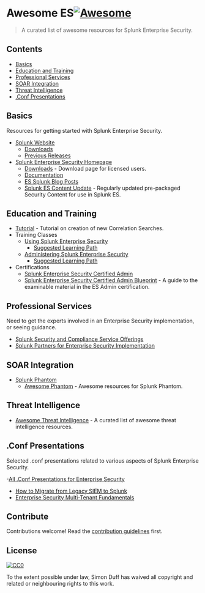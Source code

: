 # Awesome ES[![Awesome](https://awesome.re/badge.svg)](https://awesome.re)

> A curated list of awesome resources for Splunk Enterprise Security.

## Contents

- [Basics](#basics)
- [Education and Training](#education-and-training)
- [Professional Services](#professional-services)
- [SOAR Integration](#soar-integration)
- [Threat Intelligence](#threat-intelligence)
- [.Conf Presentations](#conf-presentations)

## Basics

Resources for getting started with Splunk Enterprise Security.

- [Splunk Website](https://splunk.com)
  - [Downloads](https://www.splunk.com/download)
  - [Previous Releases](https://www.splunk.com/page/previous_releases)
- [Splunk Enterprise Security Homepage](http://www.splunk.com/view/enterprise-security-app/SP-CAAAE8Z)
  - [Downloads](https://splunkbase.splunk.com/app/263/) - Download page for licensed users.
  - [Documentation](https://docs.splunk.com/Documentation/ES/latest)
  - [ES Splunk Blog Posts](https://www.splunk.com/blog/tag/splunk-enterprise-security.html)
  - [Splunk ES Content Update](https://splunkbase.splunk.com/app/3449/) - Regularly updated pre-packaged Security Content for use in Splunk ES.

## Education and Training
- [Tutorial](https://docs.splunk.com/Documentation/ES/latest/Tutorials/Overview) - Tutorial on creation of new Correlation Searches.
- Training Classes
  - [Using Splunk Enterprise Security](https://www.splunk.com/en_us/training/courses/using-splunk-enterprise-security.html)
    - [Suggested Learning Path](https://www.splunk.com/en_us/training/learning-path/courses-for-enterprise-security-end-users/overview.html)
  - [Administering Splunk Enterprise Security](https://www.splunk.com/en_us/training/courses/administering-splunk-enterprise-security.html)
    - [Suggested Learning Path](https://www.splunk.com/en_us/training/learning-path/courses-for-enterprise-security-administrators/overview.html)
- Certifications
  - [Splunk Enterprise Security Certified Admin](https://www.splunk.com/en_us/training/certification-track/splunk-es-certified-admin/overview.html)
  - [Splunk Enterprise Security Certified Admin Blueprint](https://www.splunk.com/content/dam/splunk2/pdfs/training/Splunk-Test-Blueprint-ES-Admin-v.1.1.pdf) - A guide to the examinable material in the ES Admin certification.

## Professional Services

Need to get the experts involved in an Enterprise Security implementation, or seeing guidance.

- [Splunk Security and Compliance Service Offerings](https://www.splunk.com/en_us/support-and-services/splunk-services/offerings/security-and-compliance-services.html)
- [Splunk Partners for Enterprise Security Implementation](https://partners.splunk.com/locator/search?f0=Professional+Services+Specializations&f0v0=ES+Implementation)

## SOAR Integration
- [Splunk Phantom](https://www.splunk.com/en_us/software/splunk-security-orchestration-and-automation.html)
  - [Awesome Phantom](https://github.com/ryanplasma/awesome-splunk-phantom) - Awesome resources for Splunk Phantom.

## Threat Intelligence
- [Awesome Threat Intelligence](https://github.com/hslatman/awesome-threat-intelligence) - A curated list of awesome threat intelligence resources.

## .Conf Presentations

Selected .conf presentations related to various aspects of Splunk Enterprise Security.

-[All .Conf Presentations for Enterprise Security](https://conf.splunk.com/watch/conf-online.html?search.products=1518807815929004Tieu#/)
- [How to Migrate from Legacy SIEM to Splunk](https://static.rainfocus.com/splunk/splunkconf18/sess/1523486455444001luSF/finalPDF/Assessing-Threat-Intelligence-Sharing-1571_1538782551848001rhKL.pdf)
- [Enterprise Security Multi-Tenant Fundamentals](https://conf.splunk.com/files/2017/slides/analytic-stories-or-how-i-learned-to-stop-worrying-and-respond-to-threats.pdf)

## Contribute
Contributions welcome! Read the [contribution guidelines](contributing.md) first.

## License
[![CC0](https://mirrors.creativecommons.org/presskit/buttons/88x31/svg/cc-zero.svg)](https://creativecommons.org/publicdomain/zero/1.0)

To the extent possible under law, Simon Duff has waived all copyright and
related or neighbouring rights to this work.
